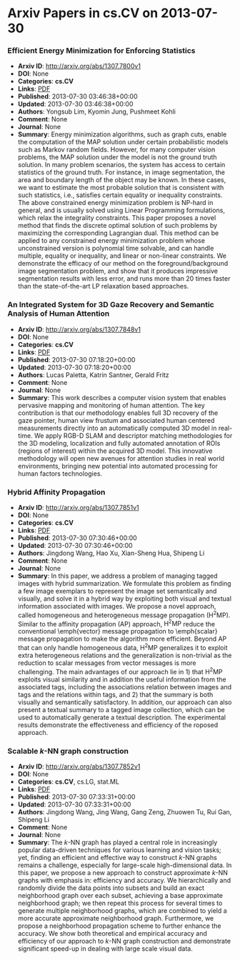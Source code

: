 # Arxiv Papers in cs.CV on 2013-07-30
### Efficient Energy Minimization for Enforcing Statistics
- **Arxiv ID**: http://arxiv.org/abs/1307.7800v1
- **DOI**: None
- **Categories**: **cs.CV**
- **Links**: [PDF](http://arxiv.org/pdf/1307.7800v1)
- **Published**: 2013-07-30 03:46:38+00:00
- **Updated**: 2013-07-30 03:46:38+00:00
- **Authors**: Yongsub Lim, Kyomin Jung, Pushmeet Kohli
- **Comment**: None
- **Journal**: None
- **Summary**: Energy minimization algorithms, such as graph cuts, enable the computation of the MAP solution under certain probabilistic models such as Markov random fields. However, for many computer vision problems, the MAP solution under the model is not the ground truth solution. In many problem scenarios, the system has access to certain statistics of the ground truth. For instance, in image segmentation, the area and boundary length of the object may be known. In these cases, we want to estimate the most probable solution that is consistent with such statistics, i.e., satisfies certain equality or inequality constraints.   The above constrained energy minimization problem is NP-hard in general, and is usually solved using Linear Programming formulations, which relax the integrality constraints. This paper proposes a novel method that finds the discrete optimal solution of such problems by maximizing the corresponding Lagrangian dual. This method can be applied to any constrained energy minimization problem whose unconstrained version is polynomial time solvable, and can handle multiple, equality or inequality, and linear or non-linear constraints. We demonstrate the efficacy of our method on the foreground/background image segmentation problem, and show that it produces impressive segmentation results with less error, and runs more than 20 times faster than the state-of-the-art LP relaxation based approaches.



### An Integrated System for 3D Gaze Recovery and Semantic Analysis of Human Attention
- **Arxiv ID**: http://arxiv.org/abs/1307.7848v1
- **DOI**: None
- **Categories**: **cs.CV**
- **Links**: [PDF](http://arxiv.org/pdf/1307.7848v1)
- **Published**: 2013-07-30 07:18:20+00:00
- **Updated**: 2013-07-30 07:18:20+00:00
- **Authors**: Lucas Paletta, Katrin Santner, Gerald Fritz
- **Comment**: None
- **Journal**: None
- **Summary**: This work describes a computer vision system that enables pervasive mapping and monitoring of human attention. The key contribution is that our methodology enables full 3D recovery of the gaze pointer, human view frustum and associated human centered measurements directly into an automatically computed 3D model in real-time. We apply RGB-D SLAM and descriptor matching methodologies for the 3D modeling, localization and fully automated annotation of ROIs (regions of interest) within the acquired 3D model. This innovative methodology will open new avenues for attention studies in real world environments, bringing new potential into automated processing for human factors technologies.



### Hybrid Affinity Propagation
- **Arxiv ID**: http://arxiv.org/abs/1307.7851v1
- **DOI**: None
- **Categories**: **cs.CV**
- **Links**: [PDF](http://arxiv.org/pdf/1307.7851v1)
- **Published**: 2013-07-30 07:30:46+00:00
- **Updated**: 2013-07-30 07:30:46+00:00
- **Authors**: Jingdong Wang, Hao Xu, Xian-Sheng Hua, Shipeng Li
- **Comment**: None
- **Journal**: None
- **Summary**: In this paper, we address a problem of managing tagged images with hybrid summarization. We formulate this problem as finding a few image exemplars to represent the image set semantically and visually, and solve it in a hybrid way by exploiting both visual and textual information associated with images. We propose a novel approach, called homogeneous and heterogeneous message propagation ($\text{H}^\text{2}\text{MP}$). Similar to the affinity propagation (AP) approach, $\text{H}^\text{2}\text{MP}$ reduce the conventional \emph{vector} message propagation to \emph{scalar} message propagation to make the algorithm more efficient. Beyond AP that can only handle homogeneous data, $\text{H}^\text{2}\text{MP}$ generalizes it to exploit extra heterogeneous relations and the generalization is non-trivial as the reduction to scalar messages from vector messages is more challenging. The main advantages of our approach lie in 1) that $\text{H}^\text{2}\text{MP}$ exploits visual similarity and in addition the useful information from the associated tags, including the associations relation between images and tags and the relations within tags, and 2) that the summary is both visually and semantically satisfactory. In addition, our approach can also present a textual summary to a tagged image collection, which can be used to automatically generate a textual description. The experimental results demonstrate the effectiveness and efficiency of the roposed approach.



### Scalable $k$-NN graph construction
- **Arxiv ID**: http://arxiv.org/abs/1307.7852v1
- **DOI**: None
- **Categories**: **cs.CV**, cs.LG, stat.ML
- **Links**: [PDF](http://arxiv.org/pdf/1307.7852v1)
- **Published**: 2013-07-30 07:33:31+00:00
- **Updated**: 2013-07-30 07:33:31+00:00
- **Authors**: Jingdong Wang, Jing Wang, Gang Zeng, Zhuowen Tu, Rui Gan, Shipeng Li
- **Comment**: None
- **Journal**: None
- **Summary**: The $k$-NN graph has played a central role in increasingly popular data-driven techniques for various learning and vision tasks; yet, finding an efficient and effective way to construct $k$-NN graphs remains a challenge, especially for large-scale high-dimensional data. In this paper, we propose a new approach to construct approximate $k$-NN graphs with emphasis in: efficiency and accuracy. We hierarchically and randomly divide the data points into subsets and build an exact neighborhood graph over each subset, achieving a base approximate neighborhood graph; we then repeat this process for several times to generate multiple neighborhood graphs, which are combined to yield a more accurate approximate neighborhood graph. Furthermore, we propose a neighborhood propagation scheme to further enhance the accuracy. We show both theoretical and empirical accuracy and efficiency of our approach to $k$-NN graph construction and demonstrate significant speed-up in dealing with large scale visual data.



